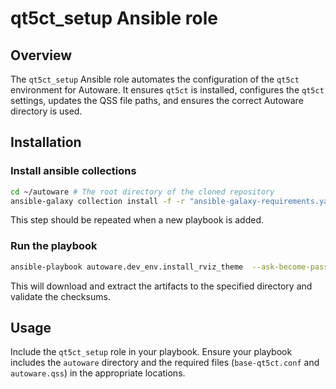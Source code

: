 # qt5ct_setup Ansible role

## Overview

The `qt5ct_setup` Ansible role automates the configuration of the `qt5ct` environment for Autoware. It ensures `qt5ct` is installed, configures the `qt5ct` settings, updates the QSS file paths, and ensures the correct Autoware directory is used.

## Installation

### Install ansible collections

```bash
cd ~/autoware # The root directory of the cloned repository
ansible-galaxy collection install -f -r "ansible-galaxy-requirements.yaml"
```

This step should be repeated when a new playbook is added.

### Run the playbook

```bash
ansible-playbook autoware.dev_env.install_rviz_theme  --ask-become-pass
```

This will download and extract the artifacts to the specified directory and validate the checksums.

## Usage

Include the `qt5ct_setup` role in your playbook. Ensure your playbook includes the `autoware` directory and the required files (`base-qt5ct.conf` and `autoware.qss`) in the appropriate locations.
